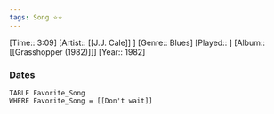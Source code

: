 ```yaml
---
tags: Song ⭐⭐ 
---
```

[Time:: 3:09]
[Artist:: [[J.J. Cale]] ]
[Genre:: Blues]
[Played:: ]
[Album:: [[Grasshopper (1982)]]]
[Year:: 1982]
### Dates
````dataview
TABLE Favorite_Song
WHERE Favorite_Song = [[Don't wait]]
````